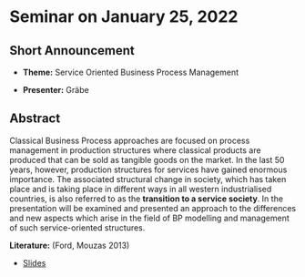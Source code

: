 # Seminar on January 25, 2022

## Short Announcement

* __Theme:__ Service Oriented Business Process Management

* __Presenter:__ Gräbe

## Abstract

Classical Business Process approaches are focused on process management in
production structures where classical products are produced that can be sold
as tangible goods on the market. In the last 50 years, however, production
structures for services have gained enormous importance. The associated
structural change in society, which has taken place and is taking place in
different ways in all western industrialised countries, is also referred to as
the __transition to a service society__. In the presentation will be examined
and presented an approach to the differences and new aspects which arise in
the field of BP modelling and management of such service-oriented structures.

__Literature:__ (Ford, Mouzas 2013)

* [Slides](Slides.pdf)
